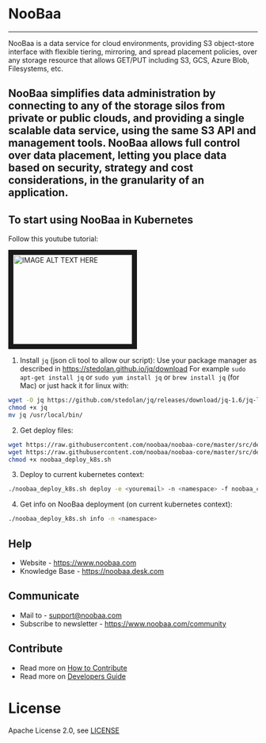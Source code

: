 # NooBaa

----
NooBaa is a data service for cloud environments, providing S3 object-store interface with flexible tiering, mirroring, and spread placement policies, over any storage resource that allows GET/PUT including S3, GCS, Azure Blob, Filesystems, etc.

NooBaa simplifies data administration by connecting to any of the storage silos from private or public clouds, and providing a single scalable data service, using the same S3 API and management tools. NooBaa allows full control over data placement, letting you place data based on security, strategy and cost considerations, in the granularity of an application.
----

## To start using NooBaa in Kubernetes

Follow this youtube tutorial:

<a href="http://www.youtube.com/watch?feature=player_embedded&v=fuTKXBMwOes
" target="_blank"><img src="http://img.youtube.com/vi/fuTKXBMwOes/0.jpg" 
alt="IMAGE ALT TEXT HERE" width="240" height="180" border="10" /></a>

1. Install `jq` (json cli tool to allow our script):
Use your package manager as described in https://stedolan.github.io/jq/download
For example `sudo apt-get install jq` or `sudo yum install jq` or `brew install jq` (for Mac) or just hack it for linux with:
```bash
wget -O jq https://github.com/stedolan/jq/releases/download/jq-1.6/jq-linux64
chmod +x jq
mv jq /usr/local/bin/
```
2. Get deploy files:
```bash
wget https://raw.githubusercontent.com/noobaa/noobaa-core/master/src/deploy/NVA_build/noobaa_deploy_k8s.sh
wget https://raw.githubusercontent.com/noobaa/noobaa-core/master/src/deploy/NVA_build/noobaa_core.yaml
chmod +x noobaa_deploy_k8s.sh
```
3. Deploy to current kubernetes context:
```bash
./noobaa_deploy_k8s.sh deploy -e <youremail> -n <namespace> -f noobaa_core.yaml
```
4. Get info on NooBaa deployment (on current kubernetes context):
```bash
./noobaa_deploy_k8s.sh info -n <namespace>
```

## Help

- Website - https://www.noobaa.com
- Knowledge Base - https://noobaa.desk.com

## Communicate

- Mail to - support@noobaa.com
- Subscribe to newsletter - https://www.noobaa.com/community

## Contribute

- Read more on [How to Contribute](https://github.com/noobaa/noobaa-core/blob/master/CONTRIBUTING.md)  
- Read more on [Developers Guide](https://github.com/noobaa/noobaa-core/wiki/Developers-Guide) 

# License

Apache License 2.0, see [LICENSE](https://github.com/noobaa/noobaa-core/blob/master/LICENSE)
